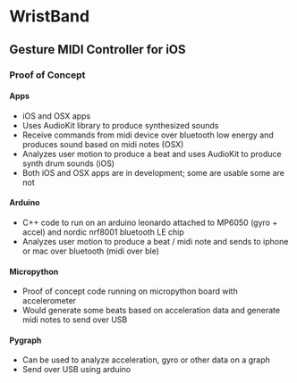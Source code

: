 # WristBand
## Gesture MIDI Controller for iOS
### Proof of Concept
#### Apps
- iOS and OSX apps
- Uses AudioKit library to produce synthesized sounds
- Receive commands from midi device over bluetooth low energy and produces sound based on midi notes (OSX)
- Analyzes user motion to produce a beat and uses AudioKit to produce synth drum sounds (iOS)
- Both iOS and OSX apps are in development; some are usable some are not

#### Arduino
- C++ code to run on an arduino leonardo attached to MP6050 (gyro + accel) and nordic nrf8001 bluetooth LE chip
- Analyzes user motion to produce a beat / midi note and sends to iphone or mac over bluetooth (midi over ble)

#### Micropython
- Proof of concept code running on micropython board with accelerometer
- Would generate some beats based on acceleration data and generate midi notes to send over USB

#### Pygraph
- Can be used to analyze acceleration, gyro or other data on a graph
- Send over USB using arduino
